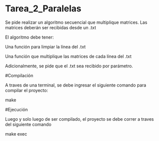 # Tarea_2_Paralelas
Se pide realizar un algoritmo secuencial que multiplique matrices. Las matrices deberán ser
recibidas desde un .txt

El algoritmo debe tener:

Una función para limpiar la línea del .txt

Una función que multiplique las matrices de cada línea del .txt

Adicionalmente, se pide que el .txt sea recibido por parámetro.

#Compilación

A traves de una terminal, se debe ingresar el siguiente comando para compilar el proyecto:

make

#Ejecución

Luego y solo luego de ser compilado, el proyecto se debe correr a traves del siguiente comando

make exec

